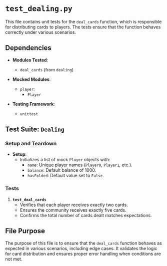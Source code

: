 # `test_dealing.py`

This file contains unit tests for the `deal_cards` function, which is responsible for distributing cards to players. The tests ensure that the function behaves correctly under various scenarios.

## Dependencies

- **Modules Tested**:
    - `deal_cards` (from `dealing`)

- **Mocked Modules**:
    - `player`:
        - `Player`

- **Testing Framework**:
    - `unittest`

## Test Suite: `Dealing`

### Setup and Teardown

- **Setup**:
    - Initializes a list of mock `Player` objects with:
        - `name`: Unique player names (`Player0`, `Player1`, etc.).
        - `balance`: Default balance of 1000.
        - `hasFolded`: Default value set to `False`.

### Tests

1. **`test_deal_cards`**
    - Verifies that each player receives exactly two cards.
    - Ensures the community receives exactly five cards.
    - Confirms the total number of cards dealt matches expectations.

## File Purpose

The purpose of this file is to ensure that the `deal_cards` function behaves as expected in various scenarios, including edge cases. It validates the logic for card distribution and ensures proper error handling when conditions are not met.